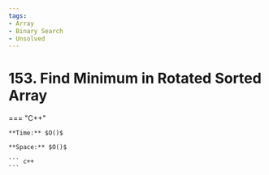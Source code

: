 ```yaml
---
tags:
- Array
- Binary Search
- Unsolved
---
```



# 153. Find Minimum in Rotated Sorted Array

=== "C++"

    **Time:** $O()$

    **Space:** $O()$

    ``` c++
    ```